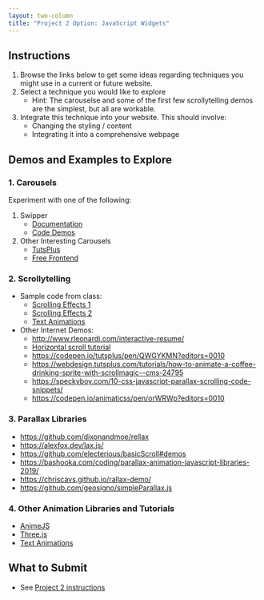 ```yaml
---
layout: two-column
title: "Project 2 Option: JavaScript Widgets"
---
```


## Instructions
1. Browse the links below to get some ideas regarding techniques you might use in a current or future website.
2. Select a technique you would like to explore
    * Hint: The carouselse and some of the first few scrollytelling demos are the simplest, but all are workable.
3. Integrate this technique into your website. This should involve:
    * Changing the styling / content
    * Integrating it into a comprehensive webpage

## Demos and Examples to Explore
### 1. Carousels
Experiment with one of the following:
1. Swipper
    * [Documentation](https://swiperjs.com/get-started)
    * [Code Demos](https://swiperjs.com/demos)
2. Other Interesting Carousels
    * [TutsPlus](https://webdesign.tutsplus.com/best-css-and-javascript-carousel-tutorials--cms-92882a)
    * [Free Frontend](https://freefrontend.com/css-carousels/)

### 2. Scrollytelling
* Sample code from class:
    * [Scrolling Effects 1](../course-files/projects/other-ui-demos/scrolling-effects-01/index.html)
    * [Scrolling Effects 2](../course-files/projects/other-ui-demos/scrolling-effects-02/index.html)
    * [Text Animations](../course-files/projects/other-ui-demos/text-animations/index.html)
* Other Internet Demos:
    * <a href="http://www.rleonardi.com/interactive-resume/" target="_blank">http://www.rleonardi.com/interactive-resume/</a>
    * <a href="https://www.youtube.com/watch?v=OeaHnxahf40" target="_blank">Horizontal scroll tutorial</a>
    * <a href="https://codepen.io/tutsplus/pen/QWGYKMN?editors=0010" target="_blank">https://codepen.io/tutsplus/pen/QWGYKMN?editors=0010</a>
    * <a href="https://webdesign.tutsplus.com/tutorials/how-to-animate-a-coffee-drinking-sprite-with-scrollmagic--cms-24795" target="_blank">https://webdesign.tutsplus.com/tutorials/how-to-animate-a-coffee-drinking-sprite-with-scrollmagic--cms-24795</a>
    * <a href="https://speckyboy.com/10-css-javascript-parallax-scrolling-code-snippets/" target="_blank">https://speckyboy.com/10-css-javascript-parallax-scrolling-code-snippets/</a>
    * <a href="https://codepen.io/animaticss/pen/orWRWp?editors=0010" target="_blank">https://codepen.io/animaticss/pen/orWRWp?editors=0010</a>

### 3. Parallax Libraries
* <a href="https://github.com/dixonandmoe/rellax" target="_blank">https://github.com/dixonandmoe/rellax</a>
* <a href="https://alexfox.dev/lax.js/" target="_blank">https://alexfox.dev/lax.js/</a>
* <a href="https://github.com/electerious/basicScroll#demos" target="_blank">https://github.com/electerious/basicScroll#demos</a>
* <a href="https://bashooka.com/coding/parallax-animation-javascript" target="_blank">https://bashooka.com/coding/parallax-animation-javascript-libraries-2019/</a>
* <a href="https://chriscavs.github.io/rallax-demo/" target="_blank">https://chriscavs.github.io/rallax-demo/</a>
* <a href="https://github.com/geosigno/simpleParallax.js" target="_blank">https://github.com/geosigno/simpleParallax.js</a>

### 4. Other Animation Libraries and Tutorials
* <a href="https://github.com/juliangarnier/anime#getting-started" target="_blank">AnimeJS</a>
* [Three.js](https://threejs.org/)
* [Text Animations](https://tobiasahlin.com/moving-letters/)

## What to Submit
* See [Project 2 instructions](.)